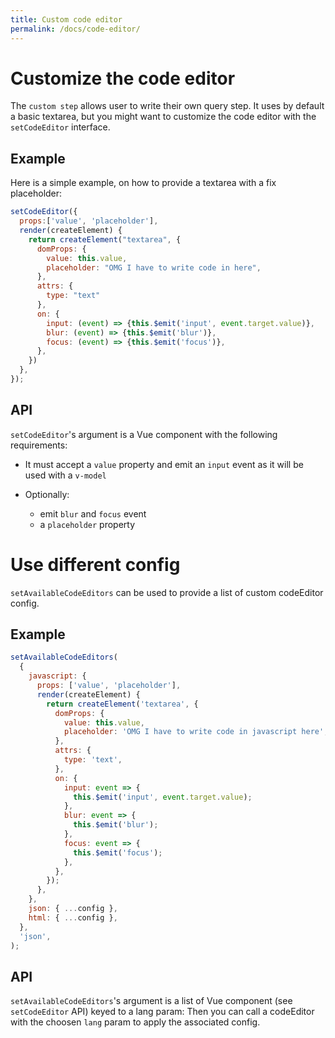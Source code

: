 ```yaml
---
title: Custom code editor
permalink: /docs/code-editor/
---
```


# Customize the code editor

The `custom step` allows user to write their own query step. It uses by default a basic textarea, but you might want to customize the code editor with the `setCodeEditor` interface. 

## Example

Here is a simple example, on how to provide a textarea with a fix placeholder:

```js
setCodeEditor({
  props:['value', 'placeholder'],
  render(createElement) {
    return createElement("textarea", {
      domProps: {
        value: this.value,
        placeholder: "OMG I have to write code in here",
      },
      attrs: {
        type: "text"
      },
      on: {
        input: (event) => {this.$emit('input', event.target.value)},
        blur: (event) => {this.$emit('blur')},
        focus: (event) => {this.$emit('focus')},
      },
    })
  },
});
```

## API

`setCodeEditor`'s argument is a Vue component with the following requirements:
  - It must accept a `value` property and emit an `input` event
    as it will be used with a `v-model`

  - Optionally:
    - emit `blur` and `focus` event
    - a `placeholder` property

# Use different config

`setAvailableCodeEditors` can be used to provide a list of custom codeEditor config.

## Example

```js
setAvailableCodeEditors(
  {
    javascript: {
      props: ['value', 'placeholder'],
      render(createElement) {
        return createElement('textarea', {
          domProps: {
            value: this.value,
            placeholder: 'OMG I have to write code in javascript here',
          },
          attrs: {
            type: 'text',
          },
          on: {
            input: event => {
              this.$emit('input', event.target.value);
            },
            blur: event => {
              this.$emit('blur');
            },
            focus: event => {
              this.$emit('focus');
            },
          },
        });
      },
    },
    json: { ...config },
    html: { ...config },
  },
  'json',
);
```

## API

`setAvailableCodeEditors`'s argument is a list of Vue component (see `setCodeEditor` API) keyed to a lang param:
Then you can call a codeEditor with the choosen `lang` param to apply the associated config.
